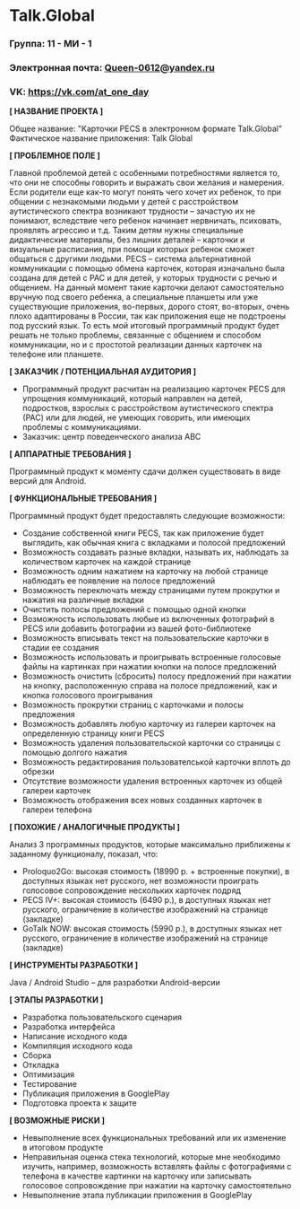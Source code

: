 # Talk.Global

### Группа: 11 - МИ - 1
### Электронная почта: Queen-0612@yandex.ru
### VK: https://vk.com/at_one_day



**[ НАЗВАНИЕ ПРОЕКТА ]** 

Общее название: "Карточки PECS в электронном формате Talk.Global"
Фактическое название приложения: Talk Global

**[ ПРОБЛЕМНОЕ ПОЛЕ ]**

Главной проблемой детей с особенными потребностями является то, что они не способны говорить и выражать свои желания и намерения. Если родители еще как-то могут понять чего хочет их ребенок, то при общении с незнакомыми людьми у детей с расстройством аутистического спектра возникают трудности – зачастую их не понимают, вследствие чего ребенок начинает нервничать, психовать, проявлять агрессию и т.д. Таким детям нужны специальные дидактические материалы, без лишних деталей – карточки и визуальные расписания, при помощи которых ребенок сможет общаться с другими людьми. PECS – система альтернативной коммуникации с помощью обмена карточек, которая изначально была создана для детей с РАС и для детей, у которых трудности с речью и общением. На данный момент такие карточки делают самостоятельно вручную под своего ребенка, а специальные планшеты или уже существующие приложения, во-первых, дорого стоят, во-вторых, очень плохо адаптированы в России, так как приложения еще не подстроены под русский язык. То есть мой итоговый программный продукт будет решать не только проблемы, связанные с общением и способом коммуникации, но и с простотой реализации данных карточек на телефоне или планшете.


**[ ЗАКАЗЧИК / ПОТЕНЦИАЛЬНАЯ АУДИТОРИЯ ]**

* Программный продукт расчитан на реализацию карточек PECS для упрощения коммуникаций, который направлен на детей, подростков, взрослых с расстройством аутистического спектра (РАС) или для людей, не умеющих говорить, или имеющих проблемы с коммуникациями.
* Заказчик: центр поведенческого анализа ABC

**[ АППАРАТНЫЕ ТРЕБОВАНИЯ ]**

Программный продукт к моменту сдачи должен существовать в виде версий для Android.

**[ ФУНКЦИОНАЛЬНЫЕ ТРЕБОВАНИЯ ]**

Программный продукт будет предоставлять следующие возможности:

* Создание собственной книги PECS, так как приложение будет выглядить, как обычная книга с вкладками и полосой предложений
* Возможность создавать разные вкладки, называть их, наблюдать за количеством карточек на каждой странице
* Возможность одним нажатием на карточку на любой странице наблюдать ее появление на полосе предложений 
* Возможность переключать между страницами путем прокрутки и нажатия на различные вкладки
* Очистить полосы предложений с помощью одной кнопки
* Возможность использовать любые из включенных фотографий в PECS или добавить фотографии из вашей фото-библиотеке 
* Возможность вписывать текст на пользовательские карточки в стадии ее создания
* Возможность использовать и проигрывать встроенные голосовые файлы на картинках при нажатии кнопки на полосе предложений 
* Возможность очистить (сбросить) полосу предложений при нажатии на кнопку, расположенную справа на полосе предложений, как и кнопка голосового проигрывания
* Возможность прокрутки страниц с карточками и полосы предложения
* Возможность добавлять любую карточку из галереи карточек на определенную страницу книги PECS
* Возможность удаления пользовательской карточки со страницы с помощью долгого нажатия 
* Возможность редактирования пользователськой карточки вплоть до обрезки 
* Отсутствие возможности удаления встроенных карточек из общей галереи карточек 
* Возможность отображения всех новых созданных карточек в галереи телефона 

**[ ПОХОЖИЕ / АНАЛОГИЧНЫЕ ПРОДУКТЫ ]**

Анализ 3 программных продуктов, которые максимально приближены к заданному функционалу, показал, что:

* Proloquo2Go: высокая стоимость (18990 р. + встроенные покупки), в доступных языках нет русского, нет возможности проиграть голосовое сопровождение нескольких карточек подряд
* PECS IV+: высокая стоимость (6490 р.), в доступных языках нет русского, ограничение в количестве изображений на странице (закладке)
* GoTalk NOW: высокая стоимость (5990 р.), в доступных языках нет русского, ограничение в количестве изображений на странице (закладке) 

**[ ИНСТРУМЕНТЫ РАЗРАБОТКИ ]**

Java / Android Studio – для разработки Android-версии

**[ ЭТАПЫ РАЗРАБОТКИ ]**

* Разработка пользовательского сценария
* Разработка интерфейса
* Написание исходного кода
* Компиляция исходного кода
* Сборка
* Откладка
* Оптимизация
* Тестирование
* Публикация приложения в GooglePlay
* Подготовка проекта к защите

**[ ВОЗМОЖНЫЕ РИСКИ ]**

* Невыполнение всех функциональных требований или их изменение в итоговом продукте
* Неправильная оценка стека технологий, которые мне необходимо изучить, например, возможность вставлять файлы с фотографиями с телефона в качестве картинки на карточку или записывать голосовое сопровождение при нажатии на карточку самостоятельно
* Невыполнение этапа публикации приложения в GooglePlay
